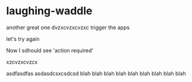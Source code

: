# laughing-waddle
another great one
dvzxcvzxcvzxc
trigger the apps

let's try again

Now I sdhould see 'action required'

xzcvzxcvzcx

asdfasdfas
asdasdcsxcsdcsd
blah
blah
blah
blah
blah
blah
blah
blah
blah
